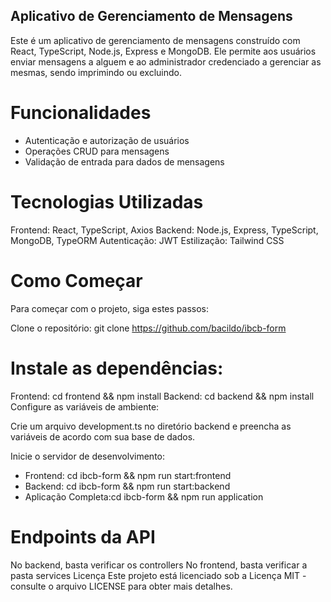 ## Aplicativo de Gerenciamento de Mensagens
Este é um aplicativo de gerenciamento de mensagens construído com React, TypeScript, Node.js, Express e MongoDB. Ele permite aos usuários enviar mensagens a alguem e ao administrador credenciado a gerenciar as mesmas, sendo imprimindo ou excluindo.

# Funcionalidades
 - Autenticação e autorização de usuários
 - Operações CRUD para mensagens
 - Validação de entrada para dados de mensagens

# Tecnologias Utilizadas
Frontend: React, TypeScript, Axios
Backend: Node.js, Express, TypeScript, MongoDB, TypeORM
Autenticação: JWT
Estilização: Tailwind CSS

# Como Começar
Para começar com o projeto, siga estes passos:

Clone o repositório: git clone https://github.com/bacildo/ibcb-form

# Instale as dependências:

Frontend: cd frontend && npm install
Backend: cd backend && npm install
Configure as variáveis de ambiente:

Crie um arquivo development.ts no diretório backend e preencha as variáveis de acordo com sua base de dados.

Inicie o servidor de desenvolvimento:

- Frontend: cd ibcb-form && npm run start:frontend
- Backend: cd ibcb-form  && npm run start:backend
 - Aplicação Completa:cd ibcb-form && npm run application

# Endpoints da API
No backend, basta verificar os controllers
No frontend, basta verificar a pasta services
Licença
Este projeto está licenciado sob a Licença MIT - consulte o arquivo LICENSE para obter mais detalhes.
